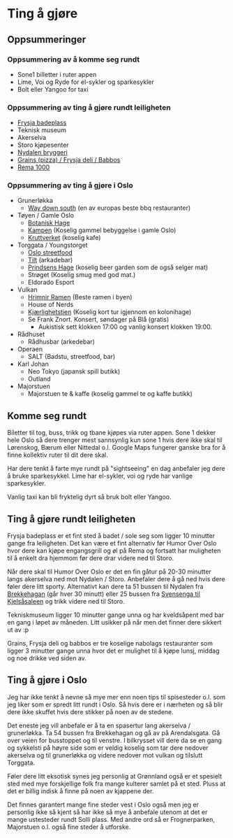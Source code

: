 # Ting å gjøre

## Oppsummeringer

### Oppsummering av å komme seg rundt

* Sone1 billetter i ruter appen
* Lime, Voi og Ryde for el-sykler og sparkesykler
* Bolt eller Yangoo for taxi

### Oppsummering av ting å gjøre rundt leiligheten

* [Frysja badeplass](https://www.google.com/maps/place/Frysja+badeplass/@59.9670937,10.7765806,17z/data=!3m1!4b1!4m6!3m5!1s0x46417162d76af6cb:0x52d0354ac0d3e712!8m2!3d59.967091!4d10.7791609!16s%2Fg%2F11f9fh20br?entry=ttu)
* Teknisk museum
* Akerselva
* Storo kjøpesenter
* [Nydalen bryggeri](https://www.google.com/maps/place/Nydalen+Bryggeri+og+Spiseri/@59.9500607,10.7619613,17z/data=!3m1!4b1!4m6!3m5!1s0x46416e1bbc1ed541:0x885436cf6d92c105!8m2!3d59.950058!4d10.7645416!16s%2Fg%2F1yg6d44g7?entry=ttu)
* [Grains (pizza) / Frysja deli / Babbos](https://www.google.com/maps/place/Grains+Bakeri+(Frysja)/@59.9659763,10.7693919,17z/data=!3m1!4b1!4m6!3m5!1s0x4641712ca08c518f:0x452713810424299d!8m2!3d59.9659736!4d10.7719722!16s%2Fg%2F11tj9v0300?entry=ttu)
* [Rema 1000](https://www.google.com/maps/place/REMA+1000+KJELSÅS/@59.9659739,10.7741642,17z/data=!3m1!4b1!4m6!3m5!1s0x464171e65d0dd261:0xf6e4eb89ab02cbda!8m2!3d59.9659712!4d10.7767445!16s%2Fg%2F1vq73fn4?entry=ttu)

### Oppsummering av ting å gjøre i Oslo

* Grunerløkka
  * [Way down south](https://www.google.com/maps/place/Way+Down+South/@59.9189723,10.7525014,17z/data=!3m2!4b1!5s0x46416e66a16cd9f3:0xfaa424d06e7b766c!4m6!3m5!1s0x46416e6894724099:0x4ba4e44929838d7b!8m2!3d59.9189696!4d10.7550817!16s%2Fg%2F11cr_dswqf?entry=ttu) (en av europas beste bbq restauranter)
* Tøyen / Gamle Oslo
  * [Botanisk Hage](https://www.google.com/maps/place/Botanisk+Hage/@59.9168754,10.7671665,17z/data=!3m1!4b1!4m6!3m5!1s0x46416ffe4c893a45:0xecc6291b2a1c84e1!8m2!3d59.9168727!4d10.7697468!16s%2Fg%2F11g0vzmmky?entry=ttu)
  * [Kampen](https://www.google.com/maps/place/Kampen+park/@59.9135926,10.7797503,16.52z/data=!4m15!1m8!3m7!1s0x46416e577d8d4ccf:0x2e90ddaa3a518264!2sKampen,+0654+Oslo!3b1!8m2!3d59.9129829!4d10.7793964!16s%2Fm%2F05p0tzq!3m5!1s0x46416e5a01cb8887:0xdd2f0fdca1bb4b0e!8m2!3d59.9150065!4d10.7798617!16s%2Fg%2F120yxnyf?entry=ttu) (Koselig gammel bebyggelse i gamle Oslo)
  * [Kruttverket](https://www.google.com/maps/place/Kruttverket/@59.9050309,10.7991848,17z/data=!3m1!4b1!4m6!3m5!1s0x46416f10e3b70b37:0x3d7f5eea600ad4d9!8m2!3d59.9050282!4d10.8017651!16s%2Fg%2F11p0dbjsrc?entry=ttu) (koselig kafe)
* Torggata / Youngstorget
  * [Oslo streetfood](https://www.google.com/maps/place/Oslo+Street+Food/@59.9158473,10.7482589,17z/data=!3m1!4b1!4m6!3m5!1s0x46416f47978ccdff:0x5afe540932d127f4!8m2!3d59.9158446!4d10.7508392!16s%2Fg%2F11g__5f1th?entry=ttu)
  * [Tilt](https://www.google.com/maps/place/Tilt/@59.9162015,10.748131,17z/data=!3m1!4b1!4m6!3m5!1s0x46416e6238d91359:0xc909377db10812e8!8m2!3d59.9161988!4d10.7507113!16s%2Fg%2F1q5btld_b?entry=ttu) (arkadebar)
  * [Prindsens Hage](https://www.google.com/maps/place/Prindsen+Hage/@59.9145481,10.7530186,17z/data=!3m1!4b1!4m6!3m5!1s0x46416e6108304397:0x75dea3f7971ed3fa!8m2!3d59.9145454!4d10.7555989!16s%2Fg%2F11g9q33rwt?entry=ttu) (koselig beer garden som de også selger mat)
  * Strøget (Koselig smug med god mat.)
  * Eldorado Esport
* Vulkan
  * [Hrimnir Ramen](https://www.google.com/maps/place/Hrimnir+Ramen/@59.921379,10.7488583,17z/data=!3m1!4b1!4m6!3m5!1s0x46416e87e1578d73:0x734b7e1ab5ec71b1!8m2!3d59.9213763!4d10.7514386!16s%2Fg%2F11fd4jl1wr?entry=ttu) (Beste ramen i byen)
  * House of Nerds
  * [Kjærlighetstien](https://www.google.com/maps/place/59°55'17.8%22N+10°45'02.1%22E/@59.9216029,10.7496954,18z/data=!3m1!4b1!4m4!3m3!8m2!3d59.921602!4d10.750592?entry=ttu) (Koselig kort tur igjennom en kolonihage)
  * Se Frank Znort. Konsert, søndager på Blå (gratis)
    * Aukistisk sett klokken 17:00 og vanlig konsert klokken 19:00.
* Rådhuset
  * Rådhusbar (arkedebar)
* Operaen
  * SALT (Badstu, streetfood, bar)
* Karl Johan
  * Neo Tokyo (japansk spill butikk)
  * Outland
* Majorstuen
  * Majorstuen te & kaffe (koselig gammel te og kaffe butikk)

## Komme seg rundt

Biletter til tog, buss, trikk og tbane kjøpes via ruter appen. Sone 1 dekker hele Oslo så dere trenger mest sannsynlig kun sone 1 hvis dere ikke skal til Lørenskog, Bærum eller Nittedal o.l. Google Maps fungerer ganske bra for å finne kollektiv ruter til dit dere skal.

Har dere tenkt å farte mye rundt på "sightseeing" en dag anbefaler jeg dere å bruke sparkesykkel. Lime har el-sykler, voi og ryde har vanlige sparkesykler.

Vanlig taxi kan bli fryktelig dyrt så bruk bolt eller Yangoo.

## Ting å gjøre rundt leiligheten

Frysja badeplass er et fint sted å badet / sole seg som ligger 10 minutter gange fra leiligheten. Det kan være et fint alternativ før Humor Over Oslo hvor dere kan kjøpe engangsgrill og øl på Rema og fortsatt har muligheten til å enkelt dra hjemmom før dere drar videre ned til Storo.

Når dere skal til Humor Over Oslo er det en fin gåtur på 20-30 minutter langs akerselva ned mot Nydalen / Storo. Anbefaler dere å gå ned hvis dere føler dere litt sporty. Alternativt kan dere ta 51 bussen til Nydalen fra [Brekkehagan](https://www.google.com/maps/place/Brekkehagan/@59.9649977,10.7639887,17z/data=!3m1!4b1!4m6!3m5!1s0x464171e4c1476cb9:0x8bd48ccfebb0aca2!8m2!3d59.964995!4d10.766569!16s%2Fg%2F12hkbxjhn?entry=ttu) (går hver 30 minutt) eller 25 bussen fra [Svensenga til Kjelsåsaleen](https://www.google.com/maps/dir/Frysjaveien+27B,+0884+Oslo/Storo+Storsenter,+Vitaminveien+7,+9,+0485+Oslo/@59.9631633,10.7761075,15.51z/data=!4m15!4m14!1m5!1m1!1s0x464171e4716eccc7:0x43ad64f7d39a5306!2m2!1d10.7704397!2d59.9635075!1m5!1m1!1s0x46416e18689debb1:0x965ef268464b74cf!2m2!1d10.7746465!2d59.9471431!3e3!5i1?entry=ttu) og trikk videre ned til Storo.

Tekniskmuseum ligger 10 minutter gange unna og har kveldsåpent med bar en gang i løpet av måneden. Litt usikker på når men det finner dere sikkert ut av :p

Grains, Frysja deli og babbos er tre koselige nabolags restauranter som ligger 3 minutter gange unna hvor det er mulighet til å kjøpe lunsj, middag og noe drikke ved siden av.

## Ting å gjøre i Oslo

Jeg har ikke tenkt å nevne så mye mer enn noen tips til spisesteder o.l. som jeg liker som er spredt litt rundt i Oslo. Så hvis dere er i nærheten og så blir dere ikke skuffet hvis dere stikker på noen av de stedene.

Det eneste jeg vill anbefale er å ta en spasertur lang akerselva / grunerløkka. Ta 54 bussen fra Brekkehagan og gå av på Arendalsgata. Gå over veien for busstoppet og til venstre. I bilkrysset vill dere da se en gang og sykkelsti på høyre side som er veldig koselig som tar dere nedover akerselva og til grunerløkka og videre nedover mot vulkan og tilslutt Torggata.

Føler dere litt eksotisk synes jeg personlig at Grønnland også er et spesielt sted med mye forskjellige folk fra mange kulterer samlet på et sted. Pluss at det er billig indisk å finne på noen av kjappene der.

Det finnes garantert mange fine steder vest i Oslo også men jeg er personlig ikke så kjent så har ikke så mye å anbefale utenom at det er mange ustesteder rundt Solli plass. Med andre ord så er Frognerparken, Majorstuen o.l. også fine steder å utforske.
